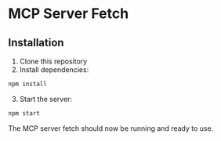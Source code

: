 # MCP Server Fetch

## Installation

1. Clone this repository
2. Install dependencies:
```bash
npm install
```

3. Start the server:
```bash
npm start
```

The MCP server fetch should now be running and ready to use.